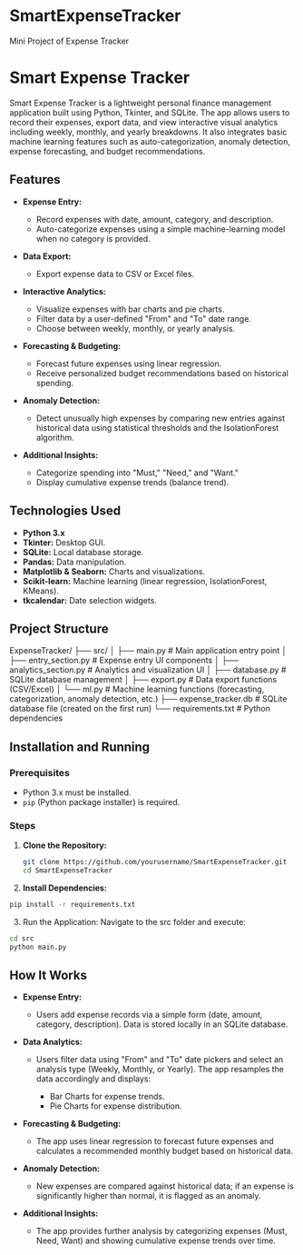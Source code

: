# SmartExpenseTracker
Mini Project of Expense Tracker

# Smart Expense Tracker

Smart Expense Tracker is a lightweight personal finance management application built using Python, Tkinter, and SQLite. The app allows users to record their expenses, export data, and view interactive visual analytics including weekly, monthly, and yearly breakdowns. It also integrates basic machine learning features such as auto-categorization, anomaly detection, expense forecasting, and budget recommendations.

## Features

- **Expense Entry:**  
  - Record expenses with date, amount, category, and description.
  - Auto-categorize expenses using a simple machine-learning model when no category is provided.

- **Data Export:**  
  - Export expense data to CSV or Excel files.

- **Interactive Analytics:**  
  - Visualize expenses with bar charts and pie charts.
  - Filter data by a user-defined "From" and "To" date range.
  - Choose between weekly, monthly, or yearly analysis.

- **Forecasting & Budgeting:**  
  - Forecast future expenses using linear regression.
  - Receive personalized budget recommendations based on historical spending.

- **Anomaly Detection:**  
  - Detect unusually high expenses by comparing new entries against historical data using statistical thresholds and the IsolationForest algorithm.

- **Additional Insights:**  
  - Categorize spending into "Must," "Need," and "Want."
  - Display cumulative expense trends (balance trend).

## Technologies Used

- **Python 3.x**
- **Tkinter:** Desktop GUI.
- **SQLite:** Local database storage.
- **Pandas:** Data manipulation.
- **Matplotlib & Seaborn:** Charts and visualizations.
- **Scikit-learn:** Machine learning (linear regression, IsolationForest, KMeans).
- **tkcalendar:** Date selection widgets.

## Project Structure

ExpenseTracker/ 
├── src/ │ 
├── main.py # Main application entry point │ 
├── entry_section.py # Expense entry UI components │
├── analytics_section.py # Analytics and visualization UI │ 
├── database.py # SQLite database management │ 
├── export.py # Data export functions (CSV/Excel) │ 
└── ml.py # Machine learning functions (forecasting, categorization, anomaly detection, etc.) 
├── expense_tracker.db # SQLite database file (created on the first run) 
└── requirements.txt # Python dependencies



## Installation and Running

### Prerequisites

- Python 3.x must be installed.
- `pip` (Python package installer) is required.

### Steps

1. **Clone the Repository:**
   ```bash
   git clone https://github.com/yourusername/SmartExpenseTracker.git
   cd SmartExpenseTracker
2. **Install Dependencies:**
  ```bash
  pip install -r requirements.txt
  ```
3. Run the Application: Navigate to the src folder and execute:
  ```bash
  cd src
  python main.py
  ```

## How It Works

- **Expense Entry:**
  - Users add expense records via a simple form (date, amount, category, description). Data is stored locally in an SQLite database.

- **Data Analytics:**
  - Users filter data using "From" and "To" date pickers and select an analysis type (Weekly, Monthly, or Yearly). The app resamples the data accordingly and displays:

    - Bar Charts for expense trends.
    - Pie Charts for expense distribution.

- **Forecasting & Budgeting:**
  - The app uses linear regression to forecast future expenses and calculates a recommended monthly budget based on historical data.

- **Anomaly Detection:**
  - New expenses are compared against historical data; if an expense is significantly higher than normal, it is flagged as an anomaly.

- **Additional Insights:**
  - The app provides further analysis by categorizing expenses (Must, Need, Want) and showing cumulative expense trends over time.
